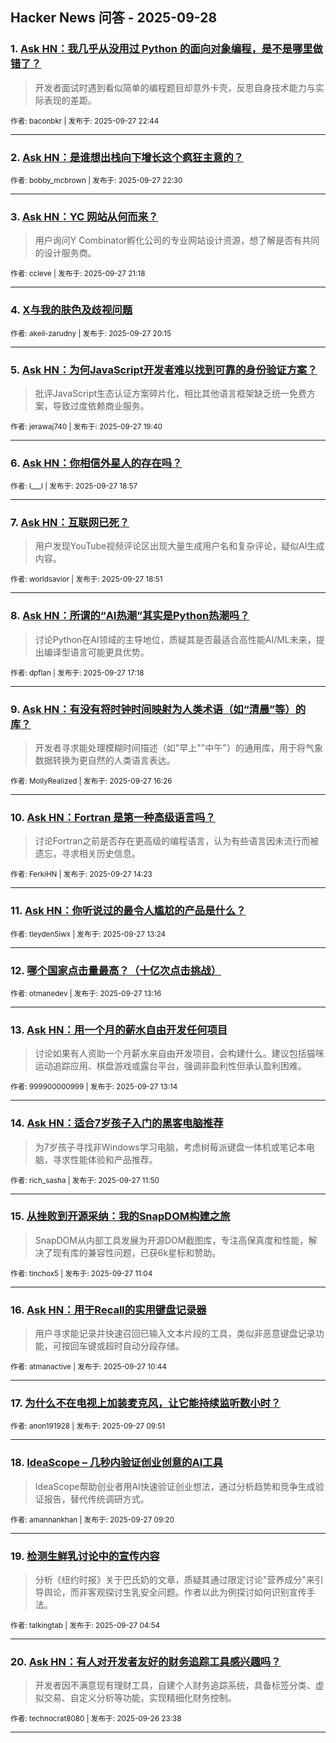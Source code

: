 ## Hacker News 问答 - 2025-09-28


### 1. [Ask HN：我几乎从没用过 Python 的面向对象编程，是不是哪里做错了？](https://news.ycombinator.com/item?id=45399980)
> 开发者面试时遇到看似简单的编程题目却意外卡壳，反思自身技术能力与实际表现的差距。

<sub>作者: baconbkr | 发布于: 2025-09-27 22:44</sub>

---

### 2. [Ask HN：是谁想出栈向下增长这个疯狂主意的？](https://news.ycombinator.com/item?id=45399897)

<sub>作者: bobby_mcbrown | 发布于: 2025-09-27 22:30</sub>

---

### 3. [Ask HN：YC 网站从何而来？](https://news.ycombinator.com/item?id=45399387)
> 用户询问Y Combinator孵化公司的专业网站设计资源，想了解是否有共同的设计服务商。

<sub>作者: ccleve | 发布于: 2025-09-27 21:18</sub>

---

### 4. [X与我的肤色及歧视问题](https://news.ycombinator.com/item?id=45398985)

<sub>作者: akeil-zarudny | 发布于: 2025-09-27 20:15</sub>

---

### 5. [Ask HN：为何JavaScript开发者难以找到可靠的身份验证方案？](https://news.ycombinator.com/item?id=45398750)
> 批评JavaScript生态认证方案碎片化，相比其他语言框架缺乏统一免费方案，导致过度依赖商业服务。

<sub>作者: jerawaj740 | 发布于: 2025-09-27 19:40</sub>

---

### 6. [Ask HN：你相信外星人的存在吗？](https://news.ycombinator.com/item?id=45398476)

<sub>作者: l___l | 发布于: 2025-09-27 18:57</sub>

---

### 7. [Ask HN：互联网已死？](https://news.ycombinator.com/item?id=45398431)
> 用户发现YouTube视频评论区出现大量生成用户名和复杂评论，疑似AI生成内容。

<sub>作者: worldsavior | 发布于: 2025-09-27 18:51</sub>

---

### 8. [Ask HN：所谓的“AI热潮”其实是Python热潮吗？](https://news.ycombinator.com/item?id=45397637)
> 讨论Python在AI领域的主导地位，质疑其是否最适合高性能AI/ML未来，提出编译型语言可能更具优势。

<sub>作者: dpflan | 发布于: 2025-09-27 17:18</sub>

---

### 9. [Ask HN：有没有将时钟时间映射为人类术语（如“清晨”等）的库？](https://news.ycombinator.com/item?id=45397198)
> 开发者寻求能处理模糊时间描述（如"早上""中午"）的通用库，用于将气象数据转换为更自然的人类语言表达。

<sub>作者: MollyRealized | 发布于: 2025-09-27 16:26</sub>

---

### 10. [Ask HN：Fortran 是第一种高级语言吗？](https://news.ycombinator.com/item?id=45395967)
> 讨论Fortran之前是否存在更高级的编程语言，认为有些语言因未流行而被遗忘，寻求相关历史信息。

<sub>作者: FerkiHN | 发布于: 2025-09-27 14:23</sub>

---

### 11. [Ask HN：你听说过的最令人尴尬的产品是什么？](https://news.ycombinator.com/item?id=45395525)

<sub>作者: tleyden5iwx | 发布于: 2025-09-27 13:24</sub>

---

### 12. [哪个国家点击量最高？（十亿次点击挑战）](https://news.ycombinator.com/item?id=45395470)

<sub>作者: otmanedev | 发布于: 2025-09-27 13:16</sub>

---

### 13. [Ask HN：用一个月的薪水自由开发任何项目](https://news.ycombinator.com/item?id=45395456)
> 讨论如果有人资助一个月薪水来自由开发项目，会构建什么。建议包括猫咪运动追踪应用、棋盘游戏或露台平台，强调非盈利性但承认盈利困难。

<sub>作者: 999900000999 | 发布于: 2025-09-27 13:14</sub>

---

### 14. [Ask HN：适合7岁孩子入门的黑客电脑推荐](https://news.ycombinator.com/item?id=45394961)
> 为7岁孩子寻找非Windows学习电脑，考虑树莓派键盘一体机或笔记本电脑，寻求性能体验和产品推荐。

<sub>作者: rich_sasha | 发布于: 2025-09-27 11:50</sub>

---

### 15. [从挫败到开源采纳：我的SnapDOM构建之旅](https://news.ycombinator.com/item?id=45394753)
> SnapDOM从内部工具发展为开源DOM截图库，专注高保真度和性能，解决了现有库的兼容性问题，已获6k星标和赞助。

<sub>作者: tinchox5 | 发布于: 2025-09-27 11:04</sub>

---

### 16. [Ask HN：用于Recall的实用键盘记录器](https://news.ycombinator.com/item?id=45394670)
> 用户寻求能记录并快速召回已输入文本片段的工具，类似非恶意键盘记录功能，可按回车键或超时自动分段存储。

<sub>作者: atmanactive | 发布于: 2025-09-27 10:44</sub>

---

### 17. [为什么不在电视上加装麦克风，让它能持续监听数小时？](https://news.ycombinator.com/item?id=45394450)

<sub>作者: anon191928 | 发布于: 2025-09-27 09:51</sub>

---

### 18. [IdeaScope – 几秒内验证创业创意的AI工具](https://news.ycombinator.com/item?id=45394338)
> IdeaScope帮助创业者用AI快速验证创业想法，通过分析趋势和竞争生成验证报告，替代传统调研方式。

<sub>作者: amannankhan | 发布于: 2025-09-27 09:20</sub>

---

### 19. [检测生鲜乳讨论中的宣传内容](https://news.ycombinator.com/item?id=45393284)
> 分析《纽约时报》关于巴氏奶的文章，质疑其通过限定讨论"营养成分"来引导舆论，而非客观探讨生乳安全问题。作者以此为例探讨如何识别宣传手法。

<sub>作者: talkingtab | 发布于: 2025-09-27 04:54</sub>

---

### 20. [Ask HN：有人对开发者友好的财务追踪工具感兴趣吗？](https://news.ycombinator.com/item?id=45392138)
> 开发者因不满意现有理财工具，自建个人财务追踪系统，具备标签分类、虚拟交易、自定义分析等功能，实现精细化财务控制。

<sub>作者: technocrat8080 | 发布于: 2025-09-26 23:38</sub>

---
